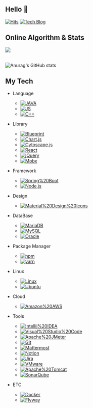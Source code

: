 ## Hello 👋

[![Hits](https://hits.seeyoufarm.com/api/count/incr/badge.svg?url=https%3A%2F%2Fgithub.com%2Fgoodgood619&count_bg=%2379C83D&title_bg=%23555555&icon=&icon_color=%23E7E7E7&title=hits&edge_flat=false)](https://hits.seeyoufarm.com) [![Tech Blog](https://img.shields.io/badge/Tech%20Blog-61DAFB?style=flat-square&logo=Tech%20Blog&logoColor=black)](https://github.com/goodgood619/goodgood619.github.io.git)

## Online Algorithm & Stats

<img align='left' src="http://mazassumnida.wtf/api/v2/generate_badge?boj=gktgnjftm">

<br/><br/>

![Anurag's GitHub stats](https://github-readme-stats.vercel.app/api?username=goodgood619&show_icons=true&theme=radical)


## My Tech

* Language
  - [![JAVA](https://img.shields.io/badge/Java-007396?style=flat-square&logo=Java&logoColor=black)](github.com/goodgood619)
  - [![JS](https://img.shields.io/badge/JavaScript-F7DF1E?style=flat-square&logo=JavaScript&logoColor=black)](github.com/goodgood619)
  - [![C++](https://img.shields.io/badge/C++-00599C?style=flat-square&logo=C++&logoColor=black)](github.com/goodgood619)
* Library
  - [![Blueprint](https://img.shields.io/badge/Blueprint-137CBD?style=flat-square&logo=Blueprint&logoColor=black)](github.com/goodgood619)
  - [![Chart.js](https://img.shields.io/badge/Chart.js-FF6384?style=flat-square&logo=Chart.js&logoColor=black)](github.com/goodgood619)
  - [![Cytoscape.js](https://img.shields.io/badge/Cytoscape.js-F7DF1E?style=flat-square&logo=Cytoscape.js&logoColor=black)](github.com/goodgood619)
  - [![React](https://img.shields.io/badge/React-61DAFB?style=flat-square&logo=React&logoColor=black)](github.com/goodgood619)
  - [![jQuery](https://img.shields.io/badge/jQuery-0769AD?style=flat-square&logo=jQuery&logoColor=black)](github.com/goodgood619)
  - [![Mobx](https://img.shields.io/badge/Mobx-FF9955?style=flat-square&logo=Mobx&logoColor=black)](github.com/goodgood619)
* Framework
  - [![Spring%20Boot](https://img.shields.io/badge/Spring%20Boot-6DB33F?style=flat-square&logo=Spring%20Boot&logoColor=black)](github.com/goodgood619)
  - [![Node.js](https://img.shields.io/badge/Node.js-339933?style=flat-square&logo=Node.js&logoColor=black)](github.com/goodgood619)
* Design

  - [![Material%20Design%20Icons](https://img.shields.io/badge/Material%20Design%20Icons-2196F3?style=flat-square&logo=Material%20Design%20Icons&logoColor=black)](github.com/goodgood619)
* DataBase
  - [![MariaDB](https://img.shields.io/badge/MariaDB-003545?style=flat-square&logo=MariaDB&logoColor=black)](github.com/goodgood619)
  - [![MySQL](https://img.shields.io/badge/MySQL-4479A1?style=flat-square&logo=MySQL&logoColor=black)](github.com/goodgood619)
  - [![Oracle](https://img.shields.io/badge/Oracle-F80000?style=flat-square&logo=Oracle&logoColor=black)](github.com/goodgood619)
* Package Manager
  - [![npm](https://img.shields.io/badge/npm-CB3837?style=flat-square&logo=npm&logoColor=black)](github.com/goodgood619)
  - [![yarn](https://img.shields.io/badge/yarn-CB3837?style=flat-square&logo=yarn&logoColor=black)](github.com/goodgood619)
* Linux 
  - [![Linux](https://img.shields.io/badge/Linux-FCC624?style=flat-square&logo=Linux&logoColor=black)](github.com/goodgood619)
  - [![Ubuntu](https://img.shields.io/badge/Ubuntu-E95420?style=flat-square&logo=Ubuntu&logoColor=black)](github.com/goodgood619)
* Cloud
  - [![Amazon%20AWS](https://img.shields.io/badge/Amazon%20AWS-232F3E?style=flat-square&logo=Amazon%20AWS&logoColor=black)](github.com/goodgood619)
* Tools
  - [![Intellij%20IDEA](https://img.shields.io/badge/Intellij%20IDEA-000000?style=flat-square&logo=Intellij%20IDEA&logoColor=black)](github.com/goodgood619)
  - [![Visual%20Studio%20Code](https://img.shields.io/badge/Visual%20Studio%20Code-007ACC?style=flat-square&logo=Visual%20Studio%20Code&logoColor=black)](github.com/goodgood619)
  - [![Apache%20JMeter](https://img.shields.io/badge/Apache%20JMeter-D22128?style=flat-square&logo=Apache%20JMeter&logoColor=black)](github.com/goodgood619)
  - [![Git](https://img.shields.io/badge/Git-F05032?style=flat-square&logo=Git&logoColor=black)](github.com/goodgood619)
  - [![Mattermost](https://img.shields.io/badge/Mattermost-0058CC?style=flat-square&logo=Mattermost&logoColor=black)](github.com/goodgood619)
  - [![Notion](https://img.shields.io/badge/Notion-000000?style=flat-square&logo=Notion&logoColor=black)](github.com/goodgood619)
  - [![Jira](https://img.shields.io/badge/Jira-0052CC?style=flat-square&logo=Jira&logoColor=black)](github.com/goodgood619)
  - [![VMware](https://img.shields.io/badge/Ubuntu-607078?style=flat-square&logo=VMware&logoColor=black)](github.com/goodgood619)
  - [![Apache%20Tomcat](https://img.shields.io/badge/Apache%20Tomcat-F8DC75?style=flat-square&logo=Apache%20Tomcat&logoColor=black)](github.com/goodgood619)
  - [![SonarQube](https://img.shields.io/badge/SonarQube-4E9BCD?style=flat-square&logo=SonarQube&logoColor=black)](github.com/goodgood619)
* ETC
  - [![Docker](https://img.shields.io/badge/Docker-2496ED?style=flat-square&logo=Docker&logoColor=black)](github.com/goodgood619)
  - [![Flyway](https://img.shields.io/badge/Flyway-CC0200?style=flat-square&logo=Flyway&logoColor=black)](github.com/goodgood619)

<br/><br/>
